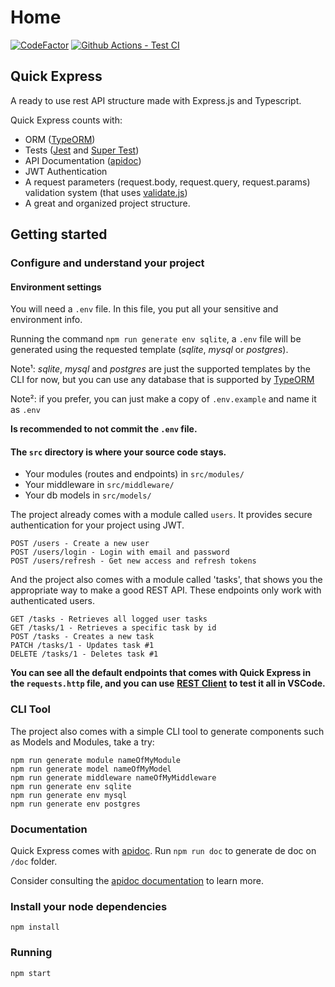 # Home

[![CodeFactor](https://www.codefactor.io/repository/github/scriptaria/quick-express/badge)](https://www.codefactor.io/repository/github/scriptaria/quick-express) [![Github Actions - Test CI](https://github.com/scriptaria/quick-express/workflows/tests/badge.svg)](https://github.com/scriptaria/quick-express/actions?query=workflow:tests)

## Quick Express

A ready to use rest API structure made with Express.js and Typescript.

Quick Express counts with:

* ORM \([TypeORM](https://github.com/typeorm)\)
* Tests \([Jest](https://github.com/facebook/jest) and [Super Test](https://github.com/visionmedia/supertest)\)
* API Documentation \([apidoc](https://apidocjs.com)\)
* JWT Authentication
* A request parameters \(request.body, request.query, request.params\) validation system \(that uses [validate.js](https://github.com/ansman/validate.js)\)
* A great and organized project structure.

## Getting started

### Configure and understand your project

#### Environment settings

You will need a `.env` file. In this file, you put all your sensitive and environment info.

Running the command `npm run generate env sqlite`, a `.env` file will be generated using the requested template \(_sqlite_, _mysql_ or _postgres_\).

Note¹: _sqlite_, _mysql_ and _postgres_ are just the supported templates by the CLI for now, but you can use any database that is supported by [TypeORM](https://github.com/typeorm)

Note²: if you prefer, you can just make a copy of `.env.example` and name it as `.env`

**Is recommended to not commit the `.env` file.**

#### The `src` directory is where your source code stays.

* Your modules \(routes and endpoints\) in `src/modules/`
* Your middleware in `src/middleware/`
* Your db models in `src/models/`

The project already comes with a module called `users`. It provides secure authentication for your project using JWT.

```text
POST /users - Create a new user
POST /users/login - Login with email and password
POST /users/refresh - Get new access and refresh tokens
```

And the project also comes with a module called 'tasks', that shows you the appropriate way to make a good REST API. These endpoints only work with authenticated users.

```text
GET /tasks - Retrieves all logged user tasks
GET /tasks/1 - Retrieves a specific task by id
POST /tasks - Creates a new task
PATCH /tasks/1 - Updates task #1
DELETE /tasks/1 - Deletes task #1
```

**You can see all the default endpoints that comes with Quick Express in the `requests.http` file, and you can use** [**REST Client**](https://marketplace.visualstudio.com/items?itemName=humao.rest-client) **to test it all in VSCode.**

### CLI Tool

The project also comes with a simple CLI tool to generate components such as Models and Modules, take a try:

```text
npm run generate module nameOfMyModule
npm run generate model nameOfMyModel
npm run generate middleware nameOfMyMiddleware
npm run generate env sqlite
npm run generate env mysql
npm run generate env postgres
```

### Documentation

Quick Express comes with [apidoc](https://apidocjs.com). Run `npm run doc` to generate de doc on `/doc` folder.

Consider consulting the [apidoc documentation](https://apidocjs.com/#getting-started) to learn more.

### Install your node dependencies

```text
npm install
```

### Running

```text
npm start
```

